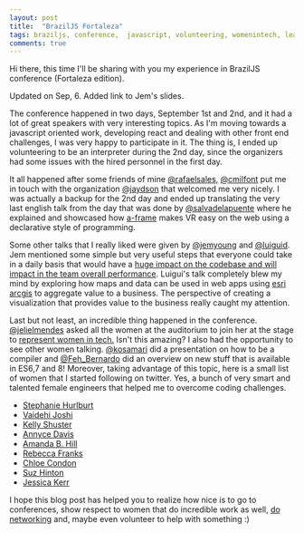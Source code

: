 ```yaml
---
layout: post
title:  "BrazilJS Fortaleza"
tags: braziljs, conference,  javascript, volunteering, womenintech, learning
comments: true
---
```


Hi there, this time I'll be sharing with you my experience in BrazilJS conference (Fortaleza edition). <!--more-->

Updated on Sep, 6. Added link to Jem's slides.

The conference happened in two days, September 1st and 2nd, and it had a lot of great speakers with very interesting topics. As I'm moving towards a javascript oriented work, developing react and dealing with other front end challenges, I was very happy to participate in it. The thing is, I ended up volunteering to be an interpreter during the 2nd day, since the organizers had some issues with the hired personnel in the first day.

It all happened after some friends of mine [@rafaelsales](https://twitter.com/rafaelsales), [@cmilfont](https://twitter.com/cmilfont) put me in touch with the organization [@jaydson](https://twitter.com/jaydson) that welcomed me very nicely. I was actually a backup for the 2nd day and ended up translating the very last english talk from the day that was done by [@salvadelapuente](https://twitter.com/salvadelapuente) where he explained and showcased how [a-frame](https://aframe.io/) makes VR easy on the web using a declarative style of programming.

Some other talks that I really liked were given by [@jemyoung](https://twitter.com/JemYoung) and [@luiguid](https://twitter.com/luiguild). Jem mentioned some simple but very useful steps that everyone could take in a daily basis that would have a [huge impact on the codebase and will impact in the team overall performance](https://www.slideshare.net/JemuelYoung/zen-and-the-art-of-code-maintenance-for-slideshare-79466583). Luigui's talk completely blew my mind by exploring how maps and data can be used in web apps using [esri arcgis](http://www.esri.com/arcgis/about-arcgis) to aggregate value to a business. The perspective of creating a visualization that provides value to the business really caught my attention.

Last but not least, an incredible thing happened in the conference. [@jelielmendes](https://twitter.com/jelielmendes) asked all the women at the auditorium to join her at the stage to [represent women in tech.](https://twitter.com/yuriploc/status/903973036403122176) Isn't this amazing? I also had the opportunity to see other women talking. [@kosamari](https://twitter.com/kosamari) did a presentation on how to be a compiler and [@Feh_Bernardo](https://twitter.com/Feh_Bernardo) did an overview on new stuff that is available in ES6,7 and 8!
Moreover, taking advantage of this topic, here is a small list of women that I started following on twitter. Yes, a bunch of very smart and talented female engineers that helped me to overcome coding challenges.
 - [Stephanie Hurlburt](https://twitter.com/sehurlburt)
 - [Vaidehi Joshi](https://twitter.com/vaidehijoshi)
 - [Kelly Shuster](https://twitter.com/KellyShuster)
 - [Annyce Davis](https://twitter.com/brwngrldev)
 - [Amanda B. Hill](https://twitter.com/mandybess)
 - [Rebecca Franks](https://twitter.com/riggaroo)
 - [Chloe Condon](https://twitter.com/ChloeCondon)
 - [Suz Hinton](https://twitter.com/noopkat)
 - [Jessica Kerr](https://twitter.com/jessitron)


I hope this blog post has helped you to realize how nice is to go to conferences, show respect to women that do incredible work as well, [do networking](https://twitter.com/franzejr/status/904053229029380096) and, maybe even volunteer to help with something :)
